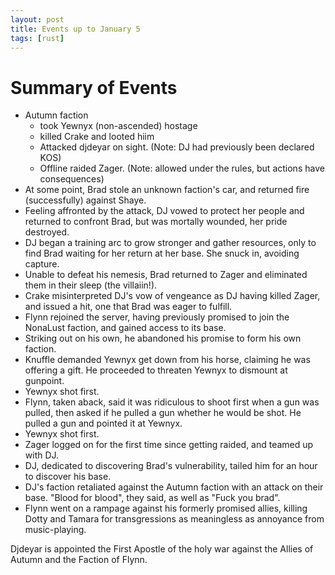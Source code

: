 ```yaml
---
layout: post
title: Events up to January 5
tags: [rust]
---
```

# Summary of Events

- Autumn faction
  - took Yewnyx (non-ascended) hostage
  - killed Crake and looted hiim
  - Attacked djdeyar on sight. (Note: DJ had previously been declared KOS)
  - Offline raided Zager. (Note: allowed under the rules, but actions have consequences)
- At some point, Brad stole an unknown faction's car, and returned fire (successfully) against Shaye.
- Feeling affronted by the attack, DJ vowed to protect her people and returned to confront Brad, but was mortally wounded, her pride destroyed.
- DJ began a training arc to grow stronger and gather resources, only to find Brad waiting for her return at her base. She snuck in, avoiding capture.
- Unable to defeat his nemesis, Brad returned to Zager and eliminated them in their sleep (the villaiin!).
- Crake misinterpreted DJ's vow of vengeance as DJ having killed Zager, and issued a hit, one that Brad was eager to fulfill.
- Flynn rejoined the server, having previously promised to join the NonaLust faction, and gained access to its base.
- Striking out on his own, he abandoned his promise to form his own faction.
- Knuffle demanded Yewnyx get down from his horse, claiming he was offering a gift. He proceeded to threaten Yewnyx to dismount at gunpoint.
- Yewnyx shot first.
- Flynn, taken aback, said it was ridiculous to shoot first when a gun was pulled, then asked if he pulled a gun whether he would be shot. He pulled a gun and pointed it at Yewnyx.
- Yewnyx shot first.
- Zager logged on for the first time since getting raided, and teamed up with DJ.
- DJ, dedicated to discovering Brad's vulnerability, tailed him for an hour to discover his base.
- DJ's faction retaliated against the Autumn faction with an attack on their base. "Blood for blood", they said, as well as "Fuck you brad".
- Flynn went on a rampage against his formerly promised allies, killing Dotty and Tamara for transgressions as meaningless as annoyance from music-playing.

Djdeyar is appointed the First Apostle of the holy war against the Allies of Autumn and the Faction of Flynn.